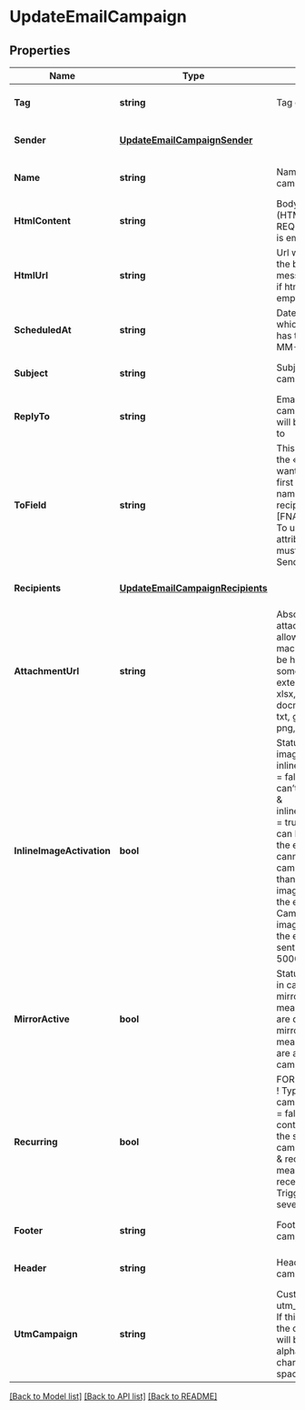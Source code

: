 # UpdateEmailCampaign

## Properties
Name | Type | Description | Notes
------------ | ------------- | ------------- | -------------
**Tag** | **string** | Tag of the campaign | [optional] [default to null]
**Sender** | [**UpdateEmailCampaignSender**](UpdateEmailCampaignSender.md) |  | [optional] [default to null]
**Name** | **string** | Name of the campaign | [optional] [default to null]
**HtmlContent** | **string** | Body of the message (HTML version). REQUIRED if htmlUrl is empty | [optional] [default to null]
**HtmlUrl** | **string** | Url which contents the body of the email message. REQUIRED if htmlContent is empty | [optional] [default to null]
**ScheduledAt** | **string** | Date and time on which the campaign has to run (YYYY-MM-DD HH:mm:ss) | [optional] [default to null]
**Subject** | **string** | Subject of the campaign | [optional] [default to null]
**ReplyTo** | **string** | Email on which campaign recipients will be able to reply to | [optional] [default to null]
**ToField** | **string** | This is to personalize the «To» Field. If you want to include the first name and last name of your recipient, add [FNAME] [LNAME]. To use the contact attributes here, these must already exist in SendinBlue account | [optional] [default to null]
**Recipients** | [**UpdateEmailCampaignRecipients**](UpdateEmailCampaignRecipients.md) |  | [optional] [default to null]
**AttachmentUrl** | **string** | Absolute url of the attachment. Url not allowed from local machine. File must be hosted somewhere.Possilbe extension values are xlsx, xls, ods, docx, docm, doc, csv, pdf, txt, gif, jpg, jpeg, png, tif, tiff and rtf | [optional] [default to null]
**InlineImageActivation** | **bool** | Status of inline image. inlineImageActivation &#x3D; false means image can’t be embedded, &amp; inlineImageActivation &#x3D; true means image can be embedded, in the email. You cannot send a campaign of more than 4MB with images embedded in the email. Campaigns with the images embedded in the email must be sent to less than 5000 contacts. | [optional] [default to null]
**MirrorActive** | **bool** | Status of mirror links in campaign. mirrorActive &#x3D; false means mirror links are deactivated, &amp; mirrorActive &#x3D; true means mirror links are activated, in the campaign | [optional] [default to null]
**Recurring** | **bool** | FOR TRIGGER ONLY ! Type of trigger campaign.recurring &#x3D; false means contact can receive the same Trigger campaign only once, &amp; recurring &#x3D; true means contact can receive the same Trigger campaign several times | [optional] [default to null]
**Footer** | **string** | Footer of the email campaign | [optional] [default to null]
**Header** | **string** | Header of the email campaign | [optional] [default to null]
**UtmCampaign** | **string** | Customize the utm_campaign value. If this field is empty, the campaign name will be used. Only alphanumeric characters and spaces are allowed | [optional] [default to null]

[[Back to Model list]](../README.md#documentation-for-models) [[Back to API list]](../README.md#documentation-for-api-endpoints) [[Back to README]](../README.md)


